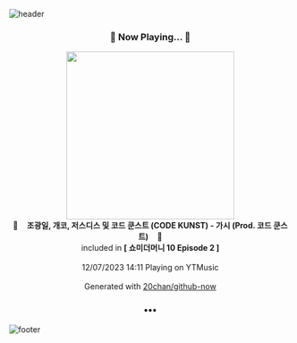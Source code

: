 ![header](https://capsule-render.vercel.app/api?type=wave&height=170&section=header&fontColor=090707&fontAlignX=45&fontAlignY=65&fontSize=100)

<h3 align="center">🎵 Now Playing... 🎵</h3>
<p align="center">
  <a href="https://music.youtube.com/watch?v=ncz51z9TKBI">
    <img width="300" src="https://lh3.googleusercontent.com/obV-yaz_Cif0rMIqc0rfxEUn-lJR183nd1WeOYdUFn4obCsBwzY7O1yLi-BKceavAcwQEoh4UA3rnwYf">
  </a>
  <br>
  🎵&nbsp&nbsp&nbsp <b>조광일, 개코, 저스디스 및 코드 쿤스트 (CODE KUNST) - 가시 (Prod. 코드 쿤스트)</b> &nbsp&nbsp&nbsp🎵
  <br>
  included in <b>[ 쇼미더머니 10 Episode 2 ]</b>
  
  <br />
  <br />
  12/07/2023 14:11 Playing on YTMusic
  <br />
  <br />
  Generated with <a href="https://github.com/20chan/github-now">20chan/github-now</a>
</p>

<h3 align="center">•••</h3>

![footer](https://capsule-render.vercel.app/api?type=wave&height=150&section=footer)

